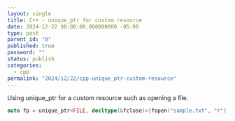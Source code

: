 ```yaml
---
layout: single
title: C++ - unique_ptr for custom resource
date: 2024-12-22 08:00:00.000000000 -05:00
type: post
parent_id: "0"
published: true
password: ""
status: publish
categories:
  - cpp
permalink: "2024/12/22/cpp-unique_ptr-custom-resource"
---
```


Using unique_ptr for a custom resource such as opening a file.

```cpp
auto fp = unique_ptr<FILE, decltype(&fclose)>{fopen("sample.txt", "r"), &fclose};
```
